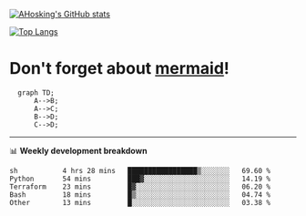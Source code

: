 [![AHosking's GitHub stats](https://github-readme-stats.vercel.app/api?username=ahosking&count_private=true&show_icons=true&theme=onedark&hide_rank=true&include_all_commits=true)](https://github.com/ahosking)

[![Top Langs](https://github-readme-stats.vercel.app/api/top-langs/?username=ahosking&layout=compact&theme=onedark)](https://github.com/ahosking)


# Don't forget about [mermaid](https://github.blog/2022-02-14-include-diagrams-markdown-files-mermaid/)!

```mermaid
  graph TD;
      A-->B;
      A-->C;
      B-->D;
      C-->D;
```
-------

📊 **Weekly development breakdown**

<!--START_SECTION:waka-->

```text
sh           4 hrs 28 mins   █████████████████▒░░░░░░░   69.60 %
Python       54 mins         ███▓░░░░░░░░░░░░░░░░░░░░░   14.19 %
Terraform    23 mins         █▓░░░░░░░░░░░░░░░░░░░░░░░   06.20 %
Bash         18 mins         █▒░░░░░░░░░░░░░░░░░░░░░░░   04.74 %
Other        13 mins         █░░░░░░░░░░░░░░░░░░░░░░░░   03.38 %
```

<!--END_SECTION:waka-->
